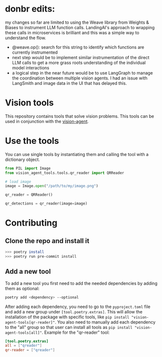 # donbr edits:

my changes so far are limited to using the Weave library from Weights & Biases to instrument LLM function calls.  LandingAI's approach to wrapping these calls in microservices is brilliant and this was a simple way to understand the flow.
- @weave.op():  search for this string to identify which functions are currently instrumented
- next step would be to implement similar instrumentation of the direct LLM calls to get a more grass roots understanding of the individual model interactions
- a logical step in the near future would be to use LangGraph to manage the coordination between multiple vision agents.  I had an issue with LangSmith and image data in the UI that has delayed this.

# Vision tools

This repository contains tools that solve vision problems. This tools can be used in conjunction with the [vision-agent](https://github.com/landing-ai/vision-agent).

# Use the tools

You can use single tools by instantiating them and calling the tool with a dictionary object.

```python
from PIL import Image
from vision_agent_tools.tools.qr_reader import QRReader

# load image
image = Image.open("/path/to/my/image.png")

qr_reader = QRReader()

qr_detections = qr_reader(image=image)
```

# Contributing

## Clone the repo and install it

```bash
>>> poetry install
>>> poetry run pre-commit install
```

## Add a new tool

To add a new tool you first need to add the needed dependencies by adding them as optional:

```bash
poetry add <dependency> --optional
```

After adding each dependency, you need to go to the `pyproject.toml` file and add a new group under `[tool.poetry.extras]`. This will allow the installation of the package with specific tools, like `pip install "vision-agent-tools[qr-reader]"`. You also need to manually add each dependency to the "all" group so that user can install all tools as `pip install "vision-agent-tools[all]"`. Example for the "qr-reader" tool:

```toml
[tool.poetry.extras]
all = ["qreader"]
qr-reader = ["qreader"]
```

